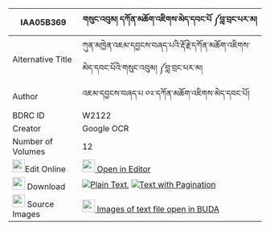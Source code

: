 |IAA05B369|གསུང་འབུམ། དཀོན་མཆོག་འཇིགས་མེད་དབང་པོ ༼བླ་བྲང་པར་མ། 
| --- | --- 
|Alternative Title |ཀུན་མཁྱེན་འཇམ་དབྱངས་བཞད་པའི་རྡོ་རྗེ་དཀོན་མཆོག་འཇིགས་མེད་དབང་པོའི་གསུང་འབུམ། ༼བླ་བྲང་པར་མ།
|Author| འཇམ་དབྱངས་བཞད་པ ༠༢་དཀོན་མཆོག་འཇིགས་མེད་དབང་པོ།
|BDRC ID | W2122
|Creator | Google OCR
|Number of Volumes| 12
|<img width="25" src="https://img.icons8.com/color/25/000000/edit-property.png">Edit Online| [<img width="25" src="https://avatars.githubusercontent.com/u/45091458?s=200&v=4"> Open in Editor](http://editor.openpecha.org/IAA05B369)
|<img width="25" src="https://img.icons8.com/fluent/48/000000/download-2.png"/>  Download | [![](https://img.icons8.com/color/20/000000/txt.png)Plain Text](https://github.com/Openpecha/IAA05B369/releases/download/v2/sungbum_konchok_jikme_wangpo_l_plain_IAA05B369.zip), [![](https://img.icons8.com/color/20/000000/txt.png)Text with Pagination](https://github.com/Openpecha/IAA05B369/releases/download/v2/sungbum_konchok_jikme_wangpo_l_pages_IAA05B369.zip)
|<img width="25" src="https://img.icons8.com/plasticine/100/000000/pictures-folder.png"/>  Source Images | [<img width="25" src="https://library.bdrc.io/icons/BUDA-small.svg"> Images of text file open in BUDA](https://library.bdrc.io/show/bdr:W2122)